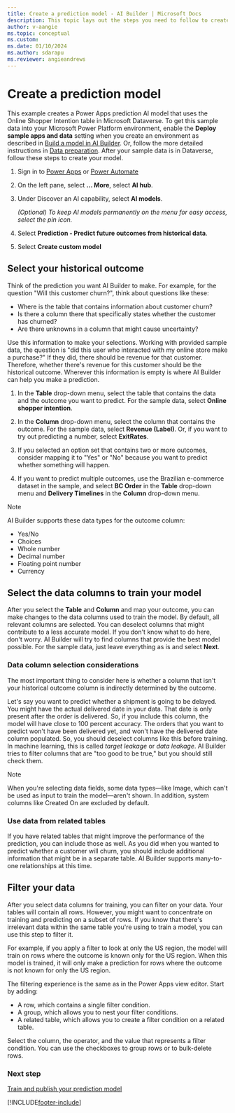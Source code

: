 ```yaml
---
title: Create a prediction model - AI Builder | Microsoft Docs
description: This topic lays out the steps you need to follow to create a prediction model in AI Builder. 
author: v-aangie
ms.topic: conceptual
ms.custom: 
ms.date: 01/10/2024
ms.author: sdarapu
ms.reviewer: angieandrews
---
```


# Create a prediction model

This example creates a Power Apps prediction AI model that uses the Online Shopper Intention table in Microsoft Dataverse. To get this sample data into your Microsoft Power Platform environment, enable the **Deploy sample apps and data** setting when you create an environment as described in [Build a model in AI Builder](build-model.md). Or, follow the more detailed instructions in [Data preparation](prediction-data-prep.md). After your sample data is in Dataverse, follow these steps to create your model.

1. Sign in to [Power Apps](https://make.powerapps.com) or [Power Automate](https://make.powerautomate.com)
2. On the left pane, select **... More**, select **AI hub**.
3. Under Discover an AI capability, select **AI models**.

    _(Optional) To keep AI models permanently on the menu for easy access, select the pin icon._

4. Select **Prediction - Predict future outcomes from historical data**.
5. Select **Create custom model**

## Select your historical outcome

Think of the prediction you want AI Builder to make. For example, for the question "Will this customer churn?", think about questions like these:

- Where is the table that contains information about customer churn?
- Is there a column there that specifically states whether the customer has churned?
- Are there unknowns in a column that might cause uncertainty?

Use this information to make your selections. Working with provided sample data, the question is "did this user who interacted with my online store make a purchase?" If they did, there should be revenue for that customer. Therefore, whether there's revenue for this customer should be the historical outcome. Wherever this information is empty is where AI Builder can help you make a prediction.

1. In the **Table** drop-down menu, select the table that contains the data and the outcome you want to predict. For the sample data, select **Online shopper intention**.

1. In the **Column** drop-down menu, select the column that contains the outcome. For the sample data, select **Revenue (Label)**. Or, if you want to try out predicting a number, select **ExitRates**.

1. If you selected an option set that contains two or more outcomes, consider mapping it to "Yes" or "No" because you want to predict whether something will happen.

1. If you want to predict multiple outcomes, use the Brazilian e-commerce dataset in the sample, and select **BC Order** in the **Table** drop-down menu and **Delivery Timelines** in the **Column** drop-down menu.

> [!NOTE]
> AI Builder supports these data types for the outcome column:
>
> - Yes/No
> - Choices
> - Whole number
> - Decimal number
> - Floating point number
> - Currency

## Select the data columns to train your model

After you select the **Table** and **Column** and map your outcome, you can make changes to the data columns used to train the model. By default, all relevant columns are selected. You can deselect columns that might contribute to a less accurate model. If you don't know what to do here, don't worry. AI Builder will try to find columns that provide the best model possible. For the sample data, just leave everything as is and select **Next**.

### Data column selection considerations

The most important thing to consider here is whether a column that isn't your historical outcome column is indirectly determined by the outcome.

Let's say you want to predict whether a shipment is going to be delayed. You might have the actual delivered date in your data. That date is only present after the order is delivered. So, if you include this column, the model will have close to 100&nbsp;percent accuracy. The orders that you want to predict won't have been delivered yet, and won't have the delivered date column populated. So, you should deselect columns like this before training. In machine learning, this is called _target leakage_ or _data leakage_. AI Builder tries to filter columns that are "too good to be true," but you should still check them.

> [!NOTE]
> When you're selecting data fields, some data types&mdash;like Image, which can't be used as input to train the model&mdash;aren't shown. In addition, system columns like Created On are excluded by default.

### Use data from related tables

If you have related tables that might improve the performance of the prediction, you can include those as well. As you did when you wanted to predict whether a customer will churn, you should include additional information that might be in a separate table. AI Builder supports many-to-one relationships at this time.

## Filter your data

After you select data columns for training, you can filter on your data. Your tables will contain all rows. However, you might want to concentrate on training and predicting on a subset of rows. If you know that there's irrelevant data within the same table you're using to train a model, you can use this step to filter it.

For example, if you apply a filter to look at only the US region, the model will train on rows where the outcome is known only for the US region. When this model is trained, it will only make a prediction for rows where the outcome is not known for only the US region.

The filtering experience is the same as in the Power Apps view editor. Start by adding:

- A row, which contains a single filter condition.
- A group, which allows you to nest your filter conditions.
- A related table, which allows you to create a filter condition on a related table.

Select the column, the operator, and the value that represents a filter condition. You can use the checkboxes to group rows or to bulk-delete rows.

### Next step

[Train and publish your prediction model](prediction-train-model.md)<br/>

[!INCLUDE[footer-include](includes/footer-banner.md)]

